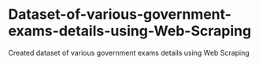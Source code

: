 # Dataset-of-various-government-exams-details-using-Web-Scraping
Created dataset of various government exams details using Web Scraping
